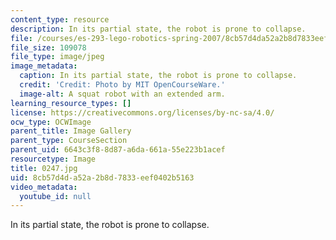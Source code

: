 ```yaml
---
content_type: resource
description: In its partial state, the robot is prone to collapse.
file: /courses/es-293-lego-robotics-spring-2007/8cb57d4da52a2b8d7833eef0402b5163_0247.jpg
file_size: 109078
file_type: image/jpeg
image_metadata:
  caption: In its partial state, the robot is prone to collapse.
  credit: 'Credit: Photo by MIT OpenCourseWare.'
  image-alt: A squat robot with an extended arm.
learning_resource_types: []
license: https://creativecommons.org/licenses/by-nc-sa/4.0/
ocw_type: OCWImage
parent_title: Image Gallery
parent_type: CourseSection
parent_uid: 6643c3f8-8d87-a6da-661a-55e223b1acef
resourcetype: Image
title: 0247.jpg
uid: 8cb57d4d-a52a-2b8d-7833-eef0402b5163
video_metadata:
  youtube_id: null
---
```

In its partial state, the robot is prone to collapse.
